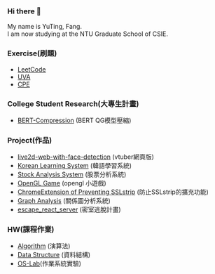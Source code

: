 ### Hi there 👋
My name is YuTing, Fang.   
I am now studying at the NTU Graduate School of CSIE.   

### Exercise(刷題) 
* [LeetCode](https://github.com/YuTing-Fang1999/LeetCode)
* [UVA](https://github.com/YuTing-Fang1999/UVA100)
* [CPE](https://github.com/YuTing-Fang1999/CPE)

### College Student Research(大專生計畫)
* [BERT-Compression](https://github.com/YuTing-Fang1999/BERT-Compression) (BERT QG模型壓縮)

### Project(作品)
* [live2d-web-with-face-detection](https://github.com/YuTing-Fang1999/live2d-web-with-face-detection) (vtuber網頁版)  
* [Korean Learning System](https://github.com/YuTing-Fang1999/KoreanLearing) (韓語學習系統)
* [Stock Analysis System](https://github.com/YuTing-Fang1999/Final-Project) (股票分析系統)
* [OpenGL Game](https://github.com/Maxspace1024/the_Road_on_GhostLand) (opengl 小遊戲)
* [ChromeExtension of Preventing SSLstrip](https://github.com/YuTing-Fang1999/ChromeExtension) (防止SSLstrip的擴充功能)
* [Graph Analysis](https://github.com/YuTing-Fang1999/PlotGraph) (關係圖分析系統)  
* [escape_react_server](https://github.com/YuTing-Fang1999/escape_react_server) (密室逃脫計畫)

### HW(課程作業)
* [Algorithm](https://github.com/YuTing-Fang1999/NCHU-Algorithms-Java) (演算法)
* [Data Structure](https://github.com/YuTing-Fang1999/NCHU-Data-Structure) (資料結構)
* [OS-Lab](https://github.com/YuTing-Fang1999/NCHU-OS-lab)(作業系統實驗)


<!--
**YuTing-Fang1999/YuTing-Fang1999** is a ✨ _special_ ✨ repository because its `README.md` (this file) appears on your GitHub profile.

Here are some ideas to get you started:

- 🔭 I’m currently working on ...
- 🌱 I’m currently learning ...
- 👯 I’m looking to collaborate on ...
- 🤔 I’m looking for help with ...
- 💬 Ask me about ...
- 📫 How to reach me: ...
- 😄 Pronouns: ...
- ⚡ Fun fact: ...
-->
